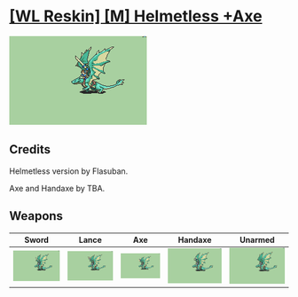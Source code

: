 # [\[WL Reskin\] \[M\] Helmetless +Axe](./)

<img src="./1.%20Sword/Sword_000.png" alt="[WL Reskin] [M] Helmetless +Axe standing" />

## Credits

Helmetless version by Flasuban.

Axe and Handaxe by TBA.

## Weapons


|Sword |Lance |Axe |Handaxe |Unarmed |
|  :---: | :---: | :---: | :---: | :---: |
| <img alt="Sword animation" src="./1.%20Sword/Sword.gif" /> | <img alt="Lance animation" src="./2.%20Lance/Lance.gif" /> | <img alt="Axe animation" src="./3.%20Axe/Axe.gif" /> | <img alt="Handaxe animation" src="./4.%20Handaxe/Handaxe.gif" /> | <img alt="Unarmed animation" src="./8.%20Unarmed/Unarmed.gif" /> |
